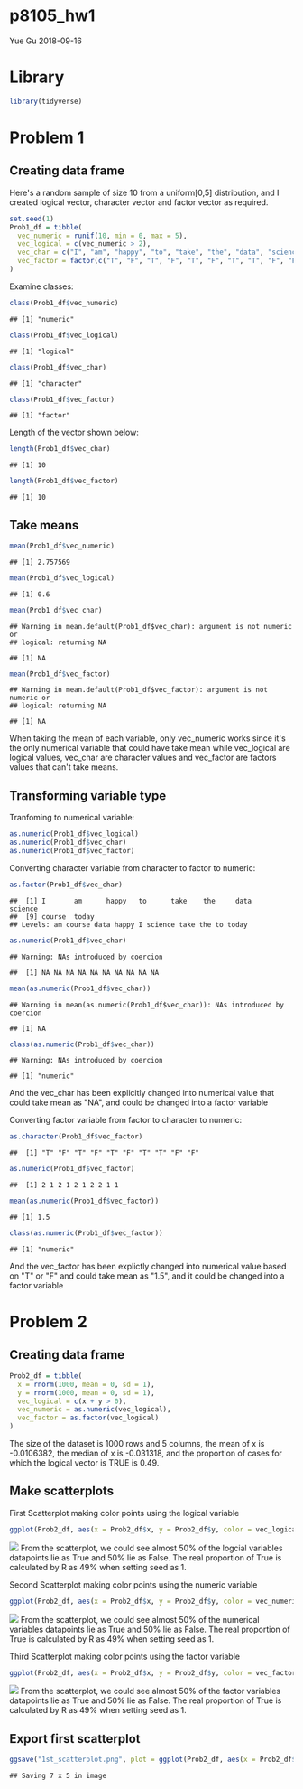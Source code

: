 p8105\_hw1
================
Yue Gu
2018-09-16

Library
=======

``` r
library(tidyverse)
```

Problem 1
=========

Creating data frame
-------------------

Here's a random sample of size 10 from a uniform\[0,5\] distribution, and I created logical vector, character vector and factor vector as required.

``` r
set.seed(1)
Prob1_df = tibble(
  vec_numeric = runif(10, min = 0, max = 5),
  vec_logical = c(vec_numeric > 2),
  vec_char = c("I", "am", "happy", "to", "take", "the", "data", "science", "course", "today"),
  vec_factor = factor(c("T", "F", "T", "F", "T", "F", "T", "T", "F", "F"))
)
```

Examine classes:

``` r
class(Prob1_df$vec_numeric)
```

    ## [1] "numeric"

``` r
class(Prob1_df$vec_logical)
```

    ## [1] "logical"

``` r
class(Prob1_df$vec_char)
```

    ## [1] "character"

``` r
class(Prob1_df$vec_factor)
```

    ## [1] "factor"

Length of the vector shown below:

``` r
length(Prob1_df$vec_char)
```

    ## [1] 10

``` r
length(Prob1_df$vec_factor)
```

    ## [1] 10

Take means
----------

``` r
mean(Prob1_df$vec_numeric)
```

    ## [1] 2.757569

``` r
mean(Prob1_df$vec_logical)
```

    ## [1] 0.6

``` r
mean(Prob1_df$vec_char)
```

    ## Warning in mean.default(Prob1_df$vec_char): argument is not numeric or
    ## logical: returning NA

    ## [1] NA

``` r
mean(Prob1_df$vec_factor)
```

    ## Warning in mean.default(Prob1_df$vec_factor): argument is not numeric or
    ## logical: returning NA

    ## [1] NA

When taking the mean of each variable, only vec\_numeric works since it's the only numerical variable that could have take mean while vec\_logical are logical values, vec\_char are character values and vec\_factor are factors values that can't take means.

Transforming variable type
--------------------------

Tranfoming to numerical variable:

``` r
as.numeric(Prob1_df$vec_logical)
as.numeric(Prob1_df$vec_char)
as.numeric(Prob1_df$vec_factor)
```

Converting character variable from character to factor to numeric:

``` r
as.factor(Prob1_df$vec_char)
```

    ##  [1] I       am      happy   to      take    the     data    science
    ##  [9] course  today  
    ## Levels: am course data happy I science take the to today

``` r
as.numeric(Prob1_df$vec_char)
```

    ## Warning: NAs introduced by coercion

    ##  [1] NA NA NA NA NA NA NA NA NA NA

``` r
mean(as.numeric(Prob1_df$vec_char))
```

    ## Warning in mean(as.numeric(Prob1_df$vec_char)): NAs introduced by coercion

    ## [1] NA

``` r
class(as.numeric(Prob1_df$vec_char))
```

    ## Warning: NAs introduced by coercion

    ## [1] "numeric"

And the vec\_char has been explicitly changed into numerical value that could take mean as "NA", and could be changed into a factor variable

Converting factor variable from factor to character to numeric:

``` r
as.character(Prob1_df$vec_factor)
```

    ##  [1] "T" "F" "T" "F" "T" "F" "T" "T" "F" "F"

``` r
as.numeric(Prob1_df$vec_factor)
```

    ##  [1] 2 1 2 1 2 1 2 2 1 1

``` r
mean(as.numeric(Prob1_df$vec_factor))
```

    ## [1] 1.5

``` r
class(as.numeric(Prob1_df$vec_factor))
```

    ## [1] "numeric"

And the vec\_factor has been explictly changed into numerical value based on "T" or "F" and could take mean as "1.5", and it could be changed into a factor variable

Problem 2
=========

Creating data frame
-------------------

``` r
Prob2_df = tibble(
  x = rnorm(1000, mean = 0, sd = 1),
  y = rnorm(1000, mean = 0, sd = 1),
  vec_logical = c(x + y > 0),
  vec_numeric = as.numeric(vec_logical),
  vec_factor = as.factor(vec_logical)
)
```

The size of the dataset is 1000 rows and 5 columns, the mean of x is -0.0106382, the median of x is -0.031318, and the proportion of cases for which the logical vector is TRUE is 0.49.

Make scatterplots
-----------------

First Scatterplot making color points using the logical variable

``` r
ggplot(Prob2_df, aes(x = Prob2_df$x, y = Prob2_df$y, color = vec_logical)) + geom_point()
```

![](p8105_hw1_yg2625_files/figure-markdown_github/unnamed-chunk-10-1.png) From the scatterplot, we could see almost 50% of the logcial variables datapoints lie as True and 50% lie as False. The real proportion of True is calculated by R as 49% when setting seed as 1.

Second Scatterplot making color points using the numeric variable

``` r
ggplot(Prob2_df, aes(x = Prob2_df$x, y = Prob2_df$y, color = vec_numeric)) + geom_point()
```

![](p8105_hw1_yg2625_files/figure-markdown_github/unnamed-chunk-11-1.png) From the scatterplot, we could see almost 50% of the numerical variables datapoints lie as True and 50% lie as False. The real proportion of True is calculated by R as 49% when setting seed as 1.

Third Scatterplot making color points using the factor variable

``` r
ggplot(Prob2_df, aes(x = Prob2_df$x, y = Prob2_df$y, color = vec_factor)) + geom_point()
```

![](p8105_hw1_yg2625_files/figure-markdown_github/unnamed-chunk-12-1.png) From the scatterplot, we could see almost 50% of the factor variables datapoints lie as True and 50% lie as False. The real proportion of True is calculated by R as 49% when setting seed as 1.

Export first scatterplot
------------------------

``` r
ggsave("1st_scatterplot.png", plot = ggplot(Prob2_df, aes(x = Prob2_df$x, y = Prob2_df$y, color = vec_logical)) + geom_point())
```

    ## Saving 7 x 5 in image
